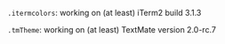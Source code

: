 `.itermcolors`: working on (at least) iTerm2 build 3.1.3

`.tmTheme`: working on (at least) TextMate version 2.0-rc.7
